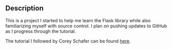 ## Description

This is a project I started to help me learn the Flask library while also familiarizing myself with source control. I plan on pushing updates to GitHub as I progress through the tutorial. 

The tutorial I followed by Corey Schafer can be found [here](https://www.youtube.com/watch?v=MwZwr5Tvyxo&list=PL-osiE80TeTs4UjLw5MM6OjgkjFeUxCYH&index=1). 